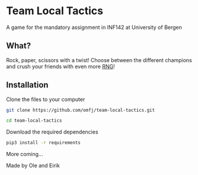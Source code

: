 # Team Local Tactics

A game for the mandatory assignment in INF142 at University of Bergen

## What?

Rock, paper, scissors with a twist! Choose between the different champions and crush your friends with even more [RNG](https://www.freecodecamp.org/news/rng-meaning-what-does-rng-stand-for-in-gaming/)!

## Installation

Clone the files to your computer
```bash
git clone https://github.com/omfj/team-local-tactics.git
```

```bash
cd team-local-tactics
```

Download the required dependencies
```bash
pip3 install -r requirements
```

More coming...

Made by Ole and Eirik
